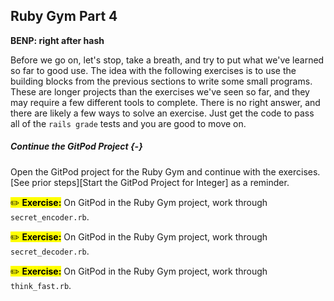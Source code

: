 ## Ruby Gym Part 4

**BENP: right after hash**

Before we go on, let's stop, take a breath, and try to put what we've learned so far to good use. The idea with the following exercises is to use the building blocks from the previous sections to write some small programs. These are longer projects than the exercises we've seen so far, and they may require a few different tools to complete. There is no right answer, and there are likely a few ways to solve an exercise. Just get the code to pass all of the `rails grade` tests and you are good to move on.

##### Continue the GitPod Project {-}

Open the GitPod project for the Ruby Gym and continue with the exercises. [See prior steps][Start the GitPod Project for Integer] as a reminder.

<mark>✏️ **Exercise:**</mark> On GitPod in the Ruby Gym project, work through `secret_encoder.rb`.

<mark>✏️ **Exercise:**</mark> On GitPod in the Ruby Gym project, work through `secret_decoder.rb`.

<mark>✏️ **Exercise:**</mark> On GitPod in the Ruby Gym project, work through `think_fast.rb`.
